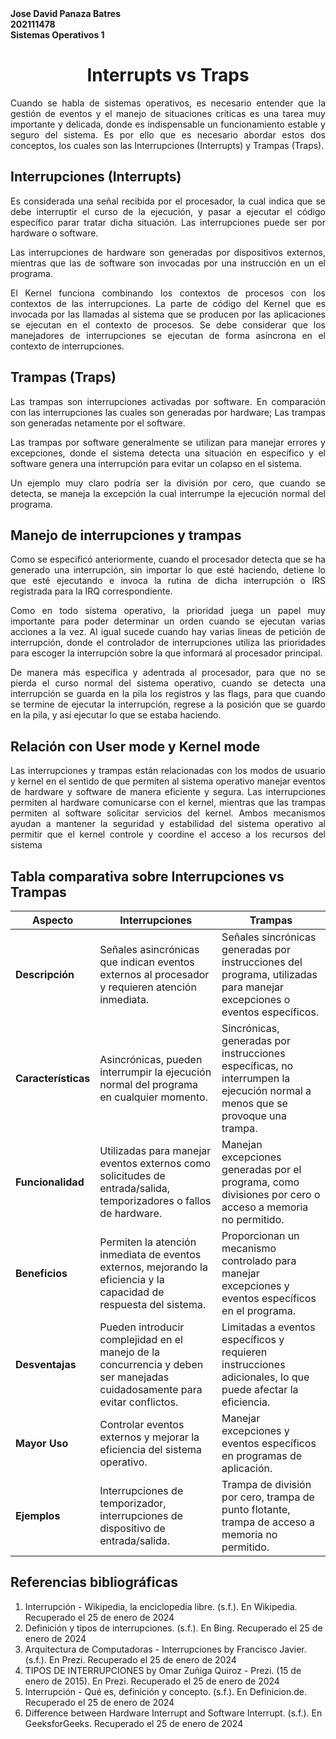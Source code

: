 <b>
Jose David Panaza Batres<br>
202111478<br>
Sistemas Operativos 1
</b>
<h1>
<center>
Interrupts vs Traps
</center> 
</h1>
<div style="text-align: justify;">

Cuando se habla de sistemas operativos, es necesario entender que la gestión de eventos y el manejo de situaciones críticas es una tarea muy importante y delicada, donde es indispensable un funcionamiento estable y seguro del sistema. Es por ello que es necesario abordar estos dos conceptos, los cuales son las Interrupciones (Interrupts) y Trampas (Traps).

<h2>Interrupciones (Interrupts)</h2>

Es considerada una señal recibida por el procesador, la cual indica que se debe interruptir el curso de la ejecución, y pasar a ejecutar el código específico parar tratar dicha situación. Las interrupciones puede ser por hardware o software.

Las interrupciones de hardware son generadas por dispositivos externos, mientras que las de software son invocadas por una instrucción en un el programa.

El Kernel funciona combinando los contextos de procesos con los contextos de las interrupciones. La parte de código del Kernel que es invocada por las llamadas al sistema que se producen por las aplicaciones se ejecutan en el contexto de procesos. Se debe considerar que los manejadores de interrupciones se ejecutan de forma asíncrona en el contexto de interrupciones.

<h2> Trampas (Traps) </h2>

Las trampas son interrupciones activadas por software. En comparación con las interrupciones las cuales son generadas por hardware; Las trampas son generadas netamente por el software.

Las trampas por software generalmente se utilizan para manejar errores y excepciones, donde el sistema detecta una situación en específico y el software genera una interrupción para evitar un colapso en el sistema.

Un ejemplo muy claro podría ser la división por cero, que cuando se detecta, se maneja la excepción la cual interrumpe la ejecución normal del programa.

<h2>Manejo de interrupciones y trampas</h2>

Como se especificó anteriormente, cuando el procesador detecta que se ha generado una interrupción, sin importar lo que esté haciendo, detiene lo que esté ejecutando e invoca la rutina de dicha interrupción o IRS registrada para la IRQ correspondiente.

Como en todo sistema operativo, la prioridad juega un papel muy importante para poder determinar un orden cuando se ejecutan varias acciones a la vez. Al igual sucede cuando hay varias lineas de petición de interrupción, donde el controlador de interrupciones utiliza las prioridades para escoger la interrupción sobre la que informará al procesador principal.

De manera más específica y adentrada al procesador, para que no se pierda el curso normal del sistema operativo, cuando se detecta una interrupción se guarda en la pila los registros y las flags, para que cuando se termine de ejecutar la interrupción, regrese a la posición que se guardo en la pila, y así ejecutar lo que se estaba haciendo.

<h2>Relación con User mode y Kernel mode </h2>

Las interrupciones y trampas están relacionadas con los modos de usuario y kernel en el sentido de que permiten al sistema operativo manejar eventos de hardware y software de manera eficiente y segura. Las interrupciones permiten al hardware comunicarse con el kernel, mientras que las trampas permiten al software solicitar servicios del kernel. Ambos mecanismos ayudan a mantener la seguridad y estabilidad del sistema operativo al permitir que el kernel controle y coordine el acceso a los recursos del sistema

</div>

<h2> Tabla comparativa sobre Interrupciones vs Trampas </h2>

| Aspecto            | Interrupciones                                      | Trampas                                     |
|--------------------|-----------------------------------------------------|---------------------------------------------|
| **Descripción**    | Señales asincrónicas que indican eventos externos al procesador y requieren atención inmediata. | Señales sincrónicas generadas por instrucciones del programa, utilizadas para manejar excepciones o eventos específicos. |
| **Características**| Asincrónicas, pueden interrumpir la ejecución normal del programa en cualquier momento. | Sincrónicas, generadas por instrucciones específicas, no interrumpen la ejecución normal a menos que se provoque una trampa. |
| **Funcionalidad**  | Utilizadas para manejar eventos externos como solicitudes de entrada/salida, temporizadores o fallos de hardware. | Manejan excepciones generadas por el programa, como divisiones por cero o acceso a memoria no permitido. |
| **Beneficios**     | Permiten la atención inmediata de eventos externos, mejorando la eficiencia y la capacidad de respuesta del sistema. | Proporcionan un mecanismo controlado para manejar excepciones y eventos específicos en el programa. |
| **Desventajas**    | Pueden introducir complejidad en el manejo de la concurrencia y deben ser manejadas cuidadosamente para evitar conflictos. | Limitadas a eventos específicos y requieren instrucciones adicionales, lo que puede afectar la eficiencia. |
| **Mayor Uso**      | Controlar eventos externos y mejorar la eficiencia del sistema operativo. | Manejar excepciones y eventos específicos en programas de aplicación. |
| **Ejemplos**       | Interrupciones de temporizador, interrupciones de dispositivo de entrada/salida. | Trampa de división por cero, trampa de punto flotante, trampa de acceso a memoria no permitido. |

<h2>Referencias bibliográficas</h2>

1. Interrupción - Wikipedia, la enciclopedia libre. (s.f.). En Wikipedia. Recuperado el 25 de enero de 2024
2. Definición y tipos de interrupciones. (s.f.). En Bing. Recuperado el 25 de enero de 2024
3. Arquitectura de Computadoras - Interrupciones by Francisco Javier. (s.f.). En Prezi. Recuperado el 25 de enero de 2024
4. TIPOS DE INTERRUPCIONES by Omar Zuñiga Quiroz - Prezi. (15 de enero de 2015). En Prezi. Recuperado el 25 de enero de 2024
5. Interrupción - Qué es, definición y concepto. (s.f.). En Definicion.de. Recuperado el 25 de enero de 2024
6. Difference between Hardware Interrupt and Software Interrupt. (s.f.). En GeeksforGeeks. Recuperado el 25 de enero de 2024
